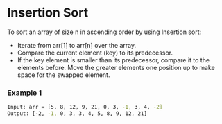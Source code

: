 # Insertion Sort

To sort an array of size n in ascending order by using Insertion sort: 
- Iterate from arr[1] to arr[n] over the array. 
- Compare the current element (key) to its predecessor. 
- If the key element is smaller than its predecessor, compare it to the elements before. Move the greater elements one position up to make space for the swapped element.

### Example 1
```sh
Input: arr = [5, 8, 12, 9, 21, 0, 3, -1, 3, 4, -2]
Output: [-2, -1, 0, 3, 3, 4, 5, 8, 9, 12, 21]
```
